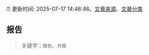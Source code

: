 :alarm_clock: 更新时间: 2025-07-17 14:46:46。[文章来源](/README.md)、[文章分类](/TAGS.md)

## 报告


> 关键字：`报告`、`月报`



